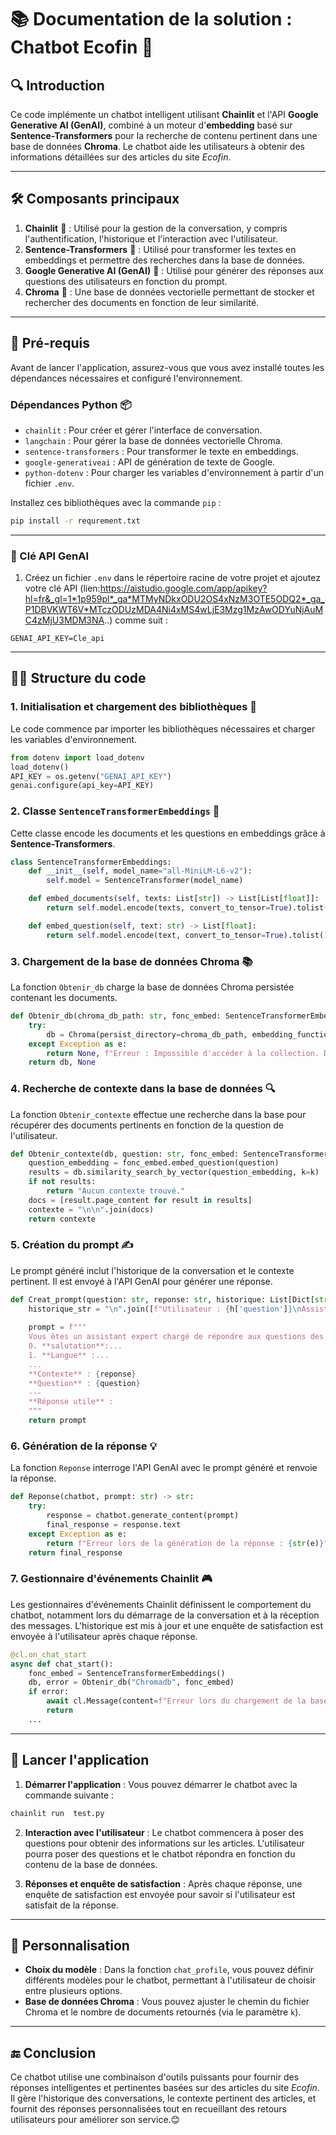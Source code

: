 # **📚 Documentation de la solution : Chatbot Ecofin 🤖**

## **🔍 Introduction**

Ce code implémente un chatbot intelligent utilisant **Chainlit** et l'API **Google Generative AI (GenAI)**, combiné à un moteur d'**embedding** basé sur **Sentence-Transformers** pour la recherche de contenu pertinent dans une base de données **Chroma**. Le chatbot aide les utilisateurs à obtenir des informations détaillées sur des articles du site *Ecofin*.

---

## **🛠 Composants principaux**

1. **Chainlit** 💬 : Utilisé pour la gestion de la conversation, y compris l'authentification, l'historique et l'interaction avec l'utilisateur.
2. **Sentence-Transformers** 🧠 : Utilisé pour transformer les textes en embeddings et permettre des recherches dans la base de données.
3. **Google Generative AI (GenAI)** 🤖 : Utilisé pour générer des réponses aux questions des utilisateurs en fonction du prompt.
4. **Chroma** 💾 : Une base de données vectorielle permettant de stocker et rechercher des documents en fonction de leur similarité.

---

## **🚀 Pré-requis**

Avant de lancer l'application, assurez-vous que vous avez installé toutes les dépendances nécessaires et configuré l'environnement.

### **Dépendances Python** 📦

- `chainlit` : Pour créer et gérer l'interface de conversation.
- `langchain` : Pour gérer la base de données vectorielle Chroma.
- `sentence-transformers` : Pour transformer le texte en embeddings.
- `google-generativeai` : API de génération de texte de Google.
- `python-dotenv` : Pour charger les variables d'environnement à partir d'un fichier `.env`.

Installez ces bibliothèques avec la commande `pip` :

```bash
pip install -r requrement.txt
```

---

### **🔑 Clé API GenAI**

1. Créez un fichier `.env` dans le répertoire racine de votre projet et ajoutez votre clé API (lien:https://aistudio.google.com/app/apikey?hl=fr&_gl=1*1p959pl*_ga*MTMyNDkxODU2OS4xNzM3OTE5ODQ2*_ga_P1DBVKWT6V*MTczODUzMDA4Ni4xMS4wLjE3Mzg1MzAwODYuNjAuMC4zMjU3MDM3NA..) comme suit :

```plaintext
GENAI_API_KEY=Cle_api
```

---

## **🧑‍💻 Structure du code**

### 1. **Initialisation et chargement des bibliothèques** 🔌

Le code commence par importer les bibliothèques nécessaires et charger les variables d'environnement.

```python
from dotenv import load_dotenv
load_dotenv()
API_KEY = os.getenv("GENAI_API_KEY")
genai.configure(api_key=API_KEY)
```

### 2. **Classe `SentenceTransformerEmbeddings` 🧠**

Cette classe encode les documents et les questions en embeddings grâce à **Sentence-Transformers**.

```python
class SentenceTransformerEmbeddings:
    def __init__(self, model_name="all-MiniLM-L6-v2"):
        self.model = SentenceTransformer(model_name)

    def embed_documents(self, texts: List[str]) -> List[List[float]]:
        return self.model.encode(texts, convert_to_tensor=True).tolist()

    def embed_question(self, text: str) -> List[float]:
        return self.model.encode(text, convert_to_tensor=True).tolist()
```

### 3. **Chargement de la base de données Chroma 📚**

La fonction `Obtenir_db` charge la base de données Chroma persistée contenant les documents.

```python
def Obtenir_db(chroma_db_path: str, fonc_embed: SentenceTransformerEmbeddings):
    try:
        db = Chroma(persist_directory=chroma_db_path, embedding_function=fonc_embed)
    except Exception as e:
        return None, f"Erreur : Impossible d'accéder à la collection. Détail : {str(e)}"
    return db, None
```

### 4. **Recherche de contexte dans la base de données 🔍**

La fonction `Obtenir_contexte` effectue une recherche dans la base pour récupérer des documents pertinents en fonction de la question de l'utilisateur.

```python
def Obtenir_contexte(db, question: str, fonc_embed: SentenceTransformerEmbeddings, k: int = 3) -> str:
    question_embedding = fonc_embed.embed_question(question)
    results = db.similarity_search_by_vector(question_embedding, k=k)
    if not results:
        return "Aucun contexte trouvé."
    docs = [result.page_content for result in results]
    contexte = "\n\n".join(docs)
    return contexte
```

### 5. **Création du prompt ✍️**

Le prompt généré inclut l'historique de la conversation et le contexte pertinent. Il est envoyé à l'API GenAI pour générer une réponse.

```python
def Creat_prompt(question: str, reponse: str, historique: List[Dict[str, str]]) -> str:
    historique_str = "\n".join([f"Utilisateur : {h['question']}\nAssistant : {h['response']}" for h in historique])
    
    prompt = f"""
    Vous êtes un assistant expert chargé de répondre aux questions des utilisateurs de manière claire, détaillée et précise. Voici les instructions à suivre :
    0. **salutation**:...
    1. **Langue** :...
    ...
    **Contexte** : {reponse}
    **Question** : {question}
    ---
    **Réponse utile** :
    """
    return prompt
```

### 6. **Génération de la réponse 💡**

La fonction `Reponse` interroge l'API GenAI avec le prompt généré et renvoie la réponse.

```python
def Reponse(chatbot, prompt: str) -> str:
    try:
        response = chatbot.generate_content(prompt)
        final_response = response.text
    except Exception as e:
        return f"Erreur lors de la génération de la réponse : {str(e)}"
    return final_response
```

### 7. **Gestionnaire d'événements Chainlit 🎮**

Les gestionnaires d'événements Chainlit définissent le comportement du chatbot, notamment lors du démarrage de la conversation et à la réception des messages. L'historique est mis à jour et une enquête de satisfaction est envoyée à l'utilisateur après chaque réponse.

```python
@cl.on_chat_start
async def chat_start():
    fonc_embed = SentenceTransformerEmbeddings()
    db, error = Obtenir_db("Chromadb", fonc_embed)
    if error:
        await cl.Message(content=f"Erreur lors du chargement de la base de données : {error}").send()
        return
    ...
```

---

## **🚀 Lancer l'application**

1. **Démarrer l'application** : Vous pouvez démarrer le chatbot avec la commande suivante :

```bash
chainlit run  test.py
```

2. **Interaction avec l'utilisateur** : Le chatbot commencera à poser des questions pour obtenir des informations sur les articles. L'utilisateur pourra poser des questions et le chatbot répondra en fonction du contenu de la base de données.

3. **Réponses et enquête de satisfaction** : Après chaque réponse, une enquête de satisfaction est envoyée pour savoir si l'utilisateur est satisfait de la réponse.

---

## **🎨 Personnalisation**

- **Choix du modèle** : Dans la fonction `chat_profile`, vous pouvez définir différents modèles pour le chatbot, permettant à l'utilisateur de choisir entre plusieurs options.
- **Base de données Chroma** : Vous pouvez ajuster le chemin du fichier Chroma et le nombre de documents retournés (via le paramètre `k`).

---

## **🔚 Conclusion**

Ce chatbot utilise une combinaison d'outils puissants pour fournir des réponses intelligentes et pertinentes basées sur des articles du site *Ecofin*. Il gère l'historique des conversations, le contexte pertinent des articles, et fournit des réponses personnalisées tout en recueillant des retours utilisateurs pour améliorer son service.😊



